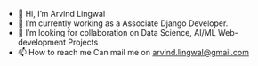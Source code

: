 - 👋 Hi, I’m Arvind Lingwal
- 🌱 I’m currently working as a Associate Django Developer.
- 💞️ I’m looking for collaboration on Data Science, AI/ML Web-development Projects
- 📫 How to reach me Can mail me on arvind.lingwal@gmail.com

<!---
Arvindlin/Arvindlin is a ✨ special ✨ repository because its `README.md` (this file) appears on your GitHub profile.
You can click the Preview link to take a look at your changes.
--->
